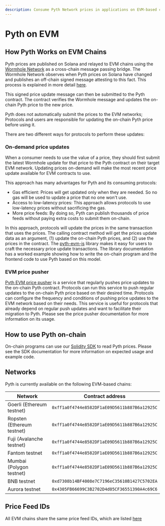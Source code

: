```yaml
---
description: Consume Pyth Network prices in applications on EVM-based chains
---
```


# Pyth on EVM

## How Pyth Works on EVM Chains

Pyth prices are published on Solana and relayed to EVM chains using the [Wormhole Network](https://wormholenetwork.com/) as a cross-chain message passing bridge. The Wormhole Network observes when Pyth prices on Solana have changed and publishes an off-chain signed message attesting to this fact. This process is explained in more detail [here](https://docs.wormholenetwork.com/wormhole/).

This signed price update message can then be submitted to the Pyth contract. The contract verifies the Wormhole message and updates the on-chain Pyth price to the new price.

Pyth does not automatically submit the prices to the EVM networks; Protocols and users are responsible for updating the on-chain Pyth price before using it.

There are two different ways for protocols to perform these updates:

### On-demand price updates

When a consumer needs to use the value of a price, they should first submit the latest Wormhole update for that price to the Pyth contract on their target EVM network. Updating prices on-demand will make the most recent price update available for EVM contracts to use.

This approach has many advantages for Pyth and its consuming protocols:

- Gas efficient: Prices will get updated only when they are needed. So no gas will be used to update a price that no one won't use.
- Access to low-latency prices: This approach allows protocols to use low-latency prices without sacrificing the gas. 
- More price feeds: By doing so, Pyth can publish thousands of price feeds without paying extra costs to submit them on-chain.

In this approach, protocols will update the prices in the same transaction that uses the prices. The calling contract method will get the prices update data as an argument, (1) update the on-chain Pyth prices, and (2) use the prices in the contract. The [pyth-evm-js](https://github.com/pyth-network/pyth-js/tree/main/pyth-evm-js) library makes it easy for users to craft the necessary price update transactions. The library documentation has a worked example showing how to write the on-chain program and the frontend code to use Pyth based on this model.

### EVM price pusher

[Pyth EVM price pusher](https://github.com/pyth-network/pyth-js/tree/main/pyth-evm-price-pusher)
is a service that regularly pushes price updates to the on-chain Pyth contract. Protocols can run this service to push regular updates to the on-chain
Pyth price based on their desired time. Protocols can configure the frequency and conditions of pushing price updates to the EVM network based on their needs. This service is useful for protocols that already depend on regular push updates and want to facilitate their migration to Pyth. Please see the price pusher documentation for more information on its usage.

## How to use Pyth on-chain

On-chain programs can use our [Solidity SDK](https://github.com/pyth-network/pyth-sdk-solidity) to read Pyth prices.
Please see the SDK documentation for more information on expected usage and example code.

## Networks

Pyth is currently available on the following EVM-based chains:

| Network | Contract address |
| -- | -- |
| Goerli (Ethereum testnet) | `0xff1a0f4744e8582DF1aE09D5611b887B6a12925C` |
| Ropsten (Ethereum testnet) | `0xff1a0f4744e8582DF1aE09D5611b887B6a12925C` |
| Fuji (Avalanche testnet) | `0xff1a0f4744e8582DF1aE09D5611b887B6a12925C` |
| Fantom testnet | `0xff1a0f4744e8582DF1aE09D5611b887B6a12925C` |
| Mumbai (Polygon testnet) | `0xff1a0f4744e8582DF1aE09D5611b887B6a12925C` |
| BNB testnet | `0xd7308b14BF4008e7C7196eC35610B1427C5702EA` |
| Aurora testnet | `0x4305FB66699C3B2702D4d05CF36551390A4c69C6` |

## Price Feed IDs

All EVM chains share the same price feed IDs, which are listed [here](https://pyth.network/developers/price-feed-ids/#pyth-cross-chain-testnet)

